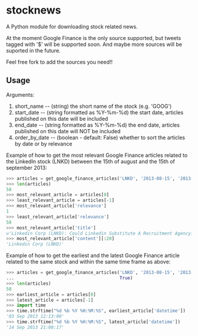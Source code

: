 stocknews
=========

A Python module for downloading stock related news.

At the moment Google Finance is the only source supported, but tweets tagged with '$' will be supported soon. And maybe more sources will be suported in the future.

Feel free fork to add the sources you need!!

Usage
-----

Arguments:
1. short_name    -- (string) the short name of the stock (e.g. 'GOOG')
2. start_date    -- (string formatted as %Y-%m-%d) the start date, articles published on this date will be included
3. end_date      -- (string formatted as %Y-%m-%d) the end date, articles published on this date will NOT be included
4. order_by_date -- (boolean - default: False) whether to sort the articles by date or by relevance

Example of how to get the most relevant Google Finance articles
related to the LinkedIn stock (LNKD) between the 15th of august and the 15th of
september 2013:

```python
>>> articles = get_google_finance_articles('LNKD', '2013-08-15', '2013-09-15')
>>> len(articles)
58
>>> most_relevant_article = articles[0]
>>> least_relevant_article = articles[-1]
>>> most_relevant_article['relevance']
1
>>> least_relevant_article['relevance']
58
>>> most_relevant_article['title']
u'Linkedin Corp (LNKD): Could Linkedin Substitute A Recruitment Agency?'
>>> most_relevant_article['content'][:20]
'Linkedin Corp (LNKD)'
```

Example of how to get the earliest and the latest Google Finance article
related to the same stock and within the same time frame as above:

```python
>>> articles = get_google_finance_articles('LNKD', '2013-08-15', '2013-09-15',
...                                        True)
>>> len(articles)
58
>>> earliest_article = articles[0]
>>> latest_article = articles[-1]
>>> import time
>>> time.strftime("%d %b %Y %H:%M:%S", earliest_article['datetime'])
'03 Sep 2013 12:13:00'
>>> time.strftime("%d %b %Y %H:%M:%S", latest_article['datetime'])
'14 Sep 2013 21:08:17'
```
